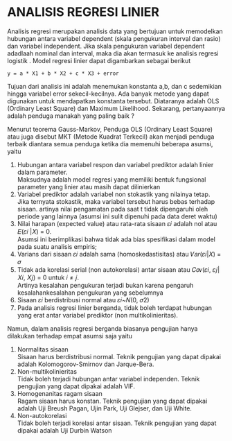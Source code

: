 # ANALISIS REGRESI LINIER 
Analisis regresi merupakan analisis data yang bertujuan untuk memodelkan hubungan antara variabel dependent (skala pengukuran interval dan rasio) dan variabel independent. Jika skala pengukuran variabel dependent adadlaah nominal dan interval, maka dia akan termasuk ke analisis regresi logistik . Model regresi linier dapat digambarkan sebagai berikut

`
y = a * X1 + b * X2 + c * X3 + error
`

Tujuan dari analisis ini adalah menemukan konstanta a,b, dan c sedemikian hingga variabel error sekecil-kecilnya. Ada banyak metode yang dapat digunakan untuk mendapatkan konstanta tersebut. Diataranya adalah OLS (Ordinary Least Square) dan Maximum Likelihood. Sekarang, pertanyaannya adalah penduga manakah yang paling baik ?

Menurut teorema Gauss-Markov, Penduga OLS (Ordinary Least Square) atau juga disebut MKT (Metode Kuadrat Terkecil) akan menjadi penduga terbaik diantara semua penduga ketika dia memenuhi beberapa asumsi, yaitu
1. Hubungan antara variabel respon dan variabel prediktor adalah linier dalam parameter. <br/>
Maksudnya adalah model regresi yang memiliki bentuk fungsional parameter yang linier atau masih dapat dilinierkan
2. Variabel prediktor adalah variabel non stokastik yang nilainya tetap. <br/>
Jika ternyata stokastik, maka variabel tersebut harus bebas terhadap sisaan. artinya nilai pengamatan pada saat t tidak dipengaruhi oleh periode yang lainnya (asumsi ini sulit dipenuhi pada data deret waktu)
3. Nilai harapan (expected value) atau rata-rata  sisaan 𝜀𝑖 adalah nol atau 𝐸(𝜀𝑖 |𝑋)  =  0. <br/>
Asumsi ini berimplikasi bahwa tidak ada bias spesifikasi dalam model pada suatu analisis empiris;
4. Varians dari sisaan 𝜀𝑖 adalah sama (homoskedastisitas) atau 𝑉𝑎𝑟(𝜀𝑖|𝑋) = 𝜎
5. Tidak ada korelasi serial (non autokorelasi) antar sisaan atau 𝐶𝑜𝑣(𝜀𝑖, 𝜀𝑗|𝑋𝑖, 𝑋𝑗) = 0 untuk 𝑖 ≠ 𝑗. <br/>
Artinya kesalahan pengukuran terjadi bukan karena pengaruh kesalahankesalahan pengukuran yang sebelumnya
6. Sisaan 𝜀𝑖 berdistribusi normal atau 𝜀𝑖~𝑁(0, 𝜎2)
7. Pada analisis regresi linier berganda, tidak boleh terdapat hubungan yang erat antar variabel prediktor (non multikolinieritas).

Namun, dalam analisis regresi berganda biasanya pengujian hanya dilakukan terhadap empat asumsi saja yaitu 
1. Normalitas sisaan <br/>
Sisaan harus berdistribusi normal. Teknik pengujian yang dapat dipakai adalah Kolomogorov-Smirnov dan Jarque-Bera.
2. Non-multikolinieritas <br/>
Tidak boleh terjadi hubungan antar variabel independen. Teknik pengujian yang dapat dipakai adalah VIF.
3. Homogenanitas ragam sisaan <br/>
Ragam sisaan harus konstan. Teknik pengujian yang dapat dipakai adalah Uji Breush Pagan, Ujin Park, Uji Glejser, dan Uji White.
4. Non-autokorelasi <br/>
Tidak boleh terjadi korelasi antar sisaan. Teknik pengujian yang dapat dipakai adalah Uji Durbin Watson

